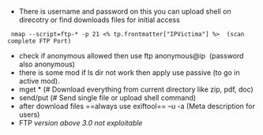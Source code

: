 
- There is username and password on this you can upload shell on direcotry or find downloads files for initial access

```
 nmap --script=ftp-* -p 21 <% tp.frontmatter["IPVictima"] %>  (scan complete FTP Port)
```

-  check if anonymous allowed then use ftp anonymous@ip  (password also anonymous)
- there is some mod if ls dir not work then apply use passive (to go in active mod).
- mget * (# Download everything from current directory like zip, pdf, doc)
- send/put (# Send single file or upload shell command)
- after download files ==always use exiftool== –u -a <filename> (Meta description for users)
- FTP *version above 3.0 not exploitable*